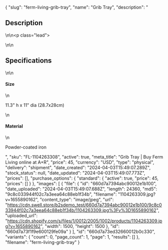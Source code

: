{
  "slug": "ferm-living-grib-tray",
  "name": "Grib Tray",
  "description": "<h2>Description</h2>\n<!-- split -->\n<p class=\"lead\"> </p>\n<!-- split -->\n<h2>Specifications</h2>\n<!-- split -->\n<h4>Size</h4>\n<p>11.3\" h x 11\" dia (28.7x28cm)</p>\n<h4>Material</h4>\n<p>Powder-coated iron</p>",
  "sku": "FL-1104263308",
  "active": true,
  "meta_title": "Grib Tray | Buy Ferm Living online at A+R",
  "price": 45,
  "currency": "USD",
  "type": "physical",
  "delivery": "shipment",
  "date_created": "2024-04-03T15:49:07.289Z",
  "stock_status": null,
  "date_updated": "2024-04-03T15:49:07.773Z",
  "prices": [],
  "purchase_options": {
    "standard": {
      "active": true,
      "price": 45,
      "prices": []
    }
  },
  "images": [
    {
      "file": {
        "id": "660d7a7394abc90012e1b100",
        "date_uploaded": "2024-04-03T15:49:07.688Z",
        "length": 24360,
        "md5": "9c8c033944f02c7a3eea64c88eb1f34b",
        "filename": "1104263309.jpg?v=1655890162",
        "content_type": "image/jpeg",
        "url": "https://cdn.swell.store/b2sdemo_test/660d7a7394abc90012e1b100/9c8c033944f02c7a3eea64c88eb1f34b/1104263309.jpg%3Fv%3D1655890162",
        "uploaded_url": "https://cdn.shopify.com/s/files/1/0012/2005/1002/products/1104263309.jpg?v=1655890162",
        "width": 1500,
        "height": 1500
      },
      "id": "660d7a73f1f9e600129fe09a"
    }
  ],
  "id": "660d7a73ed32660012b0c330",
  "variants": {
    "count": 0,
    "page_count": 1,
    "page": 1,
    "results": []
  },
  "filename": "ferm-living-grib-tray"
}